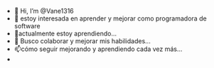 - 👋 Hi, I’m @Vane1316
- 👀 estoy interesada en aprender y mejorar como programadora de software
- 🌱actualmente estoy aprendiendo...
- 💞️ Busco colaborar y mejorar mis habilidades...
- 📫cómo seguir mejorando y aprendiendo cada vez más...
- 
<!---
Vane1316/Vane1316 is a ✨ special ✨ repository because its `README.md` (this file) appears on your GitHub profile.
You can click the Preview link to take a look at your changes.
--->
